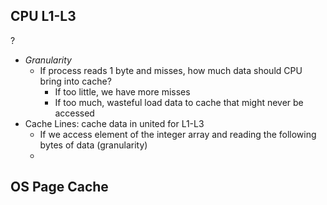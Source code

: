 ## CPU L1-L3
?
- *Granularity*
	- If process reads 1 byte and misses, how much data should CPU bring into cache?
		- If too little, we have more misses
		- If too much, wasteful load data to cache that might never be accessed
- Cache Lines: cache data in united for L1-L3
	- If we access element of the integer array and reading the following bytes of data (granularity)
	- 

##

##

## OS Page Cache


## 